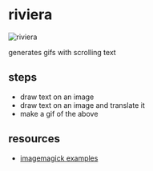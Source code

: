 # riviera
![riviera](https://cloud.githubusercontent.com/assets/4593934/7171769/0293a2c0-e3ab-11e4-9002-ad2bfa3537c4.gif)

generates gifs with scrolling text

## steps
- draw text on an image
- draw text on an image and translate it
- make a gif of the above

## resources
- [imagemagick examples](http://www.imagemagick.org/Usage/)
